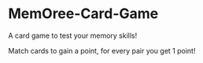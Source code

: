 # MemOree-Card-Game
A card game to test your memory skills!

Match cards to gain a point, for every pair you get 1 point!
